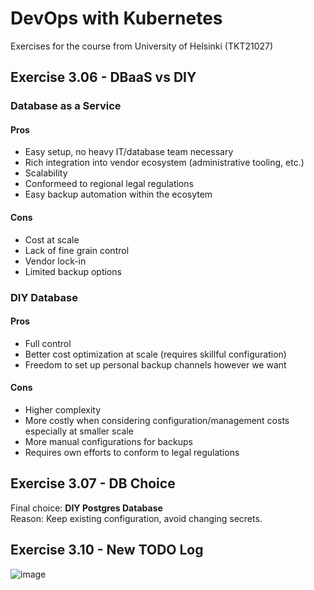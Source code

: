 # DevOps with Kubernetes
Exercises for the course from University of Helsinki (TKT21027)

## Exercise 3.06 - DBaaS vs DIY
### Database as a Service
#### Pros
- Easy setup, no heavy IT/database team necessary
- Rich integration into vendor ecosystem (administrative tooling, etc.)
- Scalability
- Conformeed to regional legal regulations
- Easy backup automation within the ecosytem

#### Cons
- Cost at scale
- Lack of fine grain control
- Vendor lock-in
- Limited backup options

### DIY Database
#### Pros
- Full control
- Better cost optimization at scale (requires skillful configuration)
- Freedom to set up personal backup channels however we want

#### Cons
- Higher complexity
- More costly when considering configuration/management costs especially at smaller scale
- More manual configurations for backups
- Requires own efforts to conform to legal regulations

## Exercise 3.07 - DB Choice
Final choice: **DIY Postgres Database**  
Reason: Keep existing configuration, avoid changing secrets.

## Exercise 3.10 - New TODO Log

![image](https://user-images.githubusercontent.com/15126801/180514666-72bf03d8-5ee1-43e1-a994-3ddee11bad11.png)

